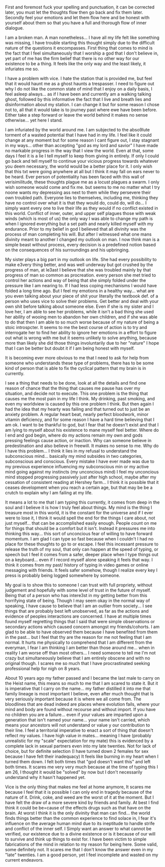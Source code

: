 First and foremost fuck your spelling and punctuation, it can be corrected later, you must let the thoughts flow then go back and fix them later. Secondly feel your emotions and let them flow here and be honest with yourself about them so that you have a full and thorough flow of inner dialogue. 

I am a broken man. A man nonetheless… I have all my life felt like something was missing, I have trouble starting this thought simply due to the difficult nature of the questions it encompasses. First thing that comes to mind is the fact that I feel simultaneously that I worship a god that I don't believe in, yet part of me has the firm belief that there is no other way for our existence to be a thing. It feels like the only way and the least likely, it infuriates me so. 

I have a problem with vice. I hate the station that is provided me, but feel that it would haunt me as a ghost haunts a trespasser. I need to figure out why I do not like the common state of mind that I enjoy on a daily basis, I feel asleep always... as if I have been and currently am a walking talking ghost, followed by this informative the fact that I live and breath lies and disinformation about my station. I can change it but for some reason I chose not to, all that it would take is to journey past where ewe have been before. Either take a step forward or leave the world behind it makes no sense otherwise... yet here I stand. 

I am infuriated by the world around me. I am subjected to the abso9lute torment of a wasted potential that I have had in my life. I feel like it could change at any moment but for some reason I cant figure out, I stay stagnant in my ways... other than accepting "god as my lord and savior" I have made no markable progress in the way that I view the world. Even at that, some days I feel it is a lie I tell myself to keep from giving in entirely. If only I could go back and tell myself to continue your vicious progress towards whatever you deem necessary, the world would be a better place for it. I only wish that this txt were going anywhere at all but I think it may fall on ears never to be heard. Ever person of potentiality has been faced with this wall of verisimilitude, these thoughts plague me as a locust plagues a swarm. I only wish someone would come and fix me. but seems to me no matter what I try noone wants my depressing ass next to them while they persevere their own troubled path. Everyone lies to themselves, including me, thinking they have  no control over what it is that they would do, could do, will do... I simply want every one to live their life as they would if no conflict existed in this world. Conflict of inner, outer, and upper self plagues those with weak winds (which is most of us) the only way I was able to change my path is when I ignored everything but a set path and nearly killed myself with my endurance. Prior to my belief in god I believed that all divinity was the process of man completing his will. But after I witnessed what one mans divinity meant to another I changed my outlook on man. I now think man is a simple beast without process, every decision is a predefined notion  based on the consequences of his surroundings and his upbringing. 

My sister plays a big part in my outlook on life. She had every possibility to make e3very thing better, and was well underway but got crushed by the progress of man, at le3ast I believe that she was troubled mainly by that progress of man so common as procreation. every person she met tried to control her actions and way of being that she simply folded under the pressure like I am nearing to. If I had less coping mechanisms I would have folded a long time ago. But I feel my emotions in a healthy way... what are you even talking about your piece of shit your literally the textbook def. of a person who uses vice to solve their problems. Get better and deal with your own shit before talking about someone else. Even if she is my sister and I love her, I am able to see her problems, while it isn't a bad thing she used her ability of wooing men to abandon her own children, and if she was able to do that then I am able to so much worse because of my nature of being a stoic introspcter. It seems to me the best course of action is to try and interrogate her to find  her ability to ignore her emotions in a effort to figure out what is wrong with me but it seems unlikely to solve anything, because more than likely she did those things involuntarily due to her "nature" I hope that I can be better but doubt it if I am being honest with myself. 

It is becoming ever more obvious to me that I need to ask for help from someone who understands these type of problems, there has to be some kind of person that is able to fix the cyclical pattern that my brain is in currently. 

I see a thing that needs to be done, look at all the details and find one reason of chance that the thing that causes  me pause has over my situation, and decide not to execute. This  one problem is the thing that causes me the most pain in my life I think. My drinking, past smoking, and even my worldview is caused by this one problem I think. But then again I had the idea that my hearty was failing and that turned out to just be an anxiety problem. A regular heart beat, nearly perfect bloodwork, minor vitamin deficiency, and for some reason I have a hard time believing that I am ok. I want to be thankful to god, but I fear that he doesn't exist and that I am lying to myself about his existence to mane myself feel better. Where do I end and god begin, where do my actions remain my own and gods pressing feelings cause action, or inaction. Why can someone believe in predestination and also believe in freewill. It makes no sense to me. Why do I have this problem... I think it lies in my refusal to understand the subconscious mind... basically my mind subsides in two categories, subconscious and conscious. Every mistake I have ever made was due to my previous experience influencing my subconscious min or my active mind going against my instincts (my unconcious mind) I feel my unconcious mind stopped progressing passively just after high school, maybe after my cessation of consistent reading at Hershey farm... I think it is possible that it ceases development when you reach a certain age, but that may be be a crutch to explain why I am failing at my life. 

It means a lot to me that I am typing this currently, it comes from deep in the soul and I believe it is how I truly feel about things. My mind is the thing I treasure most in this world, it is the constant for the universe and if I ever were to lose it, I think it would spell the end for the things I care about, not just myself... that can be accomplished easily enough. People count on me for things that should be a comfort but it isn't. Instead it pressures me into thinking this way... this sort of unconcious fear of willing to have forward momentum. I am glad I can type so fast because when I couldn't I had no place for these thoughts to go to or escape. I feel this incessant pressure to release the truth of my soul, that only can happen at the speed of typing,  or speech but I feel it comes from a safer, deeper place when I type things out on a keyboard... even if I record myself alone speaking it feels that way. I think it comes from my past/ history of typing in video games or online messaging with friends. It feels safer somehow, though I realize every key I press is probably being logged somewhere by someone. 

My goal is to show this to someone I can trust with full propriety, without judgement and hopefully with some level of trust in the future of myself. Being that of a person who has intere3st in my getting better from this horrifying state of being. Though I may seem okay in the normal way of speaking, I have cause to believe that I am an outlier from society... I see things that are probably best left unobserved, as far as the actions and evidence of peoples interactions are concerned. I have at multiple times found myself regretting things that I said that were simple observations or secondary actions which caused concern amongst my friends/cohorts. I am glad to be able to have observed them because I have benefited from them in the past... but I feel that thy are the reason for me not feeling that I am normal. It hurts me physically to comprehend that I am different from the everyman, I fear I am thinking I am better than those around me... when in reality I am worse off than most others... I need someone to tell me I'm not crazy but simultaneously believe that I am entirely obscene and with no original though. I scares me so much that I have procrastinated seeking professional help for nigh on 8 years. 

About 10 years ago my father passed and I became the last male to carry on the Heist name, this means so much to me that I am scared to state it. But it is imperative that I carry on the name... my father distilled it into me that family lineage is most important I believe, even after much thought that Is very seriously important because it is where we all come from. The bloodlines that are dead indeed are places where evolution fails, where your mind and body are found without recourse and without import. If you have no children you are a failure... even if your values are imparted upon a generation that isn't named your name... your name isn't carried, which means your ancestors will not understand or value y our contribution to their line. I feel a territorial imperative to enact a sort of thing that doesn't reflect my values. I have high value in mates... meaning I have (probably unrealistic for my "scale" expectation for my mate) this is evidenced by a complete lack in sexual partners even into my late twenties. Not for lack of choice, but for definite selection (I have turned down 2 females for sex because I have felt their inadequacy) It feels like burning in my heart when I turned them down. I felt both times that "god doesn't want this" and left both times. It scares me very very much because at the time of typing this I am 26, I thought it would be "solved" by now but I don't necessarily understand why it hasn't happened yet. 

Vice is the only thing that makes me feel at home anymore, It scares me because I feel that it is possible I can only end in tragedy because of the nature of it. Drink, coke, and weed are the worst of it at the moment. But I have felt the draw of a more severe kind by friends and family. At best I find think it could be be=cause of the effects drugs such as that have on the brain. At worst I think it is the only divinity that man can find... the world finds things better than the common experience to find solace in, I fear it's influence on the average human mind due to its ineptitude to handle strife and conflict of the inner self. I Simply want an answer to what cannot be verified, our existence due to a divine existence or is it because of our will to survive and think up things to exist for. I have been victim to simple fabrications of the mind in relation to my reason for being here. Some valid, some definitely not. It scares me that I don't know the answer even in my "late" twenties. I am a good person, yet I feel incomplete and wasted on my current endeavors. 
